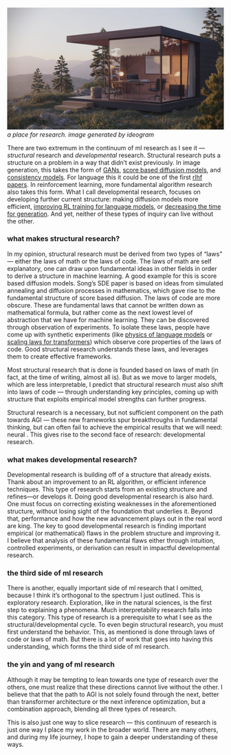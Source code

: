![a place for research](/assets/images/ai_research.jpeg)
*a place for research. image generated by ideogram*

There are two extremum in the continuum of ml research as I see it — *structural* research and *developmental* research. Structural research puts a structure on a problem in a way that didn’t exist previously. In image generation, this takes the form of [GANs](https://arxiv.org/abs/1406.2661), [score based diffusion models](https://arxiv.org/abs/2011.13456), and [consistency models](https://arxiv.org/abs/2303.01469). For language this it could be one of the first [rlhf papers](https://arxiv.org/abs/2203.02155). In reinforcement learning, more fundamental algorithm research also takes this form. What I call developmental research, focuses on developing further current structure: making diffusion models more efficient, [improving RL training for language models](https://arxiv.org/abs/2404.16767), or [decreasing the time for generation](https://arxiv.org/abs/2211.17192). And yet, neither of these types of inquiry can live without the other.

### what makes structural research?

In my opinion, structural research must be derived from two types of “laws” — either the laws of math or the laws of code. The laws of math are self explanatory, one can draw upon fundamental ideas in other fields in order to derive a structure in machine learning. A good example for this is score based diffusion models. Song’s SDE paper is based on ideas from simulated annealing and diffusion processes in mathematics, which gave rise to the fundamental structure of score based diffusion. The laws of code are more obscure. These are fundamental laws that cannot be written down as mathematical formula, but rather come as the next lowest level of abstraction that we have for machine learning. They can be discovered through observation of experiments. To isolate these laws, people have come up with synthetic experiments (like [physics of language models](https://arxiv.org/abs/2305.13673) or [scaling laws for transformers](https://arxiv.org/pdf/2001.08361)) which observe core properties of the laws of code. Good structural research understands these laws, and leverages them to create effective frameworks.

Most structural research that is done is founded based on laws of math (in fact, at the time of writing, almost all is). But as we move to larger models, which are less interpretable, I predict that structural research must also shift into laws of code — through understanding key principles, coming up with structure that exploits empirical model strengths can further progress.

Structural research is a necessary, but not sufficient component on the path towards AGI — these new frameworks spur breakthroughs in fundamental thinking, but can often fail to achieve the empirical results that we will need: neural . This gives rise to the second face of research: developmental research.

### what makes developmental research?

Developmental research is building off of a structure that already exists. Thank about an improvement to an RL algorithm, or efficient inference techniques. This type of research starts from an existing structure and refines—or develops it. Doing good developmental research is also hard. One must focus on correcting existing weaknesses in the aforementioned structure, without losing sight of the foundation that underlies it. Beyond that, performance and how the new advancement plays out in the real word are king. The key to good developmental research is finding important empirical (or mathematical) flaws in the problem structure and improving it. I believe that analysis of these fundamental flaws either through intuition, controlled experiments, or derivation can result in impactful developmental research.

### the third side of ml research

There is another, equally important side of ml research that I omitted, because I think it’s orthogonal to the spectrum I just outlined. This is exploratory research. Exploration, like in the natural sciences, is the first step to explaining a phenomena. Much interpretability research falls into this category. This type of research is a prerequisite to what I see as the structural/developmental cycle. To even begin structural research, you must first understand the behavior. This, as mentioned is done through laws of code or laws of math. But there is a lot of work that goes into having this understanding, which forms the third side of ml research. 

### the yin and yang of ml research

Although it may be tempting to lean towards one type of research over the others, one must realize that these directions cannot live without the other. I believe that that the path to AGI is not solely found through the next, better than transformer architecture or the next inference optimization, but a combination approach, blending all three types of research.

This is also just one way to slice research — this continuum of research is just one way I place my work in the broader world. There are many others, and during my life journey, I hope to gain a deeper understanding of these ways.